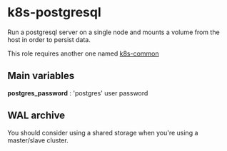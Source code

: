 # k8s-postgresql

Run a postgresql server on a single node and mounts a volume from the host in order to persist data.

This role requires another one named [k8s-common](https://github.com/ansibl8s/k8s-common)

## Main variables

**postgres_password** : 'postgres' user password

## WAL archive
You should consider using a shared storage when you're using a master/slave cluster.
